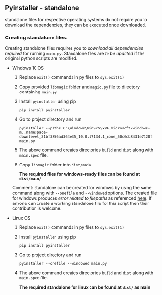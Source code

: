 ## Pyinstaller - standalone

standalone files for respective operating systems do not require you to download the dependencies, they can be executed once downloaded.

### Creating standalone files:

Creating standalone files requires you to *download all dependencies required* for running `main.py`. Standalone files are *to be updated* if the original python scripts are modified.

* Windows 10 OS

    1. Replace `exit()` commands in py files to `sys.exit(1)`

    2. Copy provided `libmagic` folder and `magic.py` file to directory containing `main.py`

    3. Install `pyinstaller` using pip

        ```
        pip install pyinstaller 
        ```

    4. Go to project directory and run 

        ```
        pyinstaller --paths C:\Windows\WinSxS\x86_microsoft-windows-m..namespace-downlevel_31bf3856ad364e35_10.0.17134.1_none_50c6cb8431e7428f main.py
        ```

    5. The above command creates directories `build` and `dist` along with `main.spec` file. 

    6. Copy `libmagic` folder into `dist/main`

        **The required files for windows-ready files can be found at `dist/main/`**

    Comment: standalone can be created for windows by using the same command along with `--onefile` and `--windowed` options. The created file for windows produces *error related to filepaths* as referenced [here](https://stackoverflow.com/questions/46858417/pyinstaller-runs-fine-but-exe-file-errors-no-module-named-failed-to-execute-sc). If anyone can create a working standalone file for this script then their contribution is welcome.

* Linux OS 

    1. Replace `exit()` commands in py files to `sys.exit(1)`

    2. Install `pyinstaller` using pip

        ```
        pip install pyinstaller 
        ```
    3. Go to project directory and run 

        ```
        pyinstaller --onefile --windowed main.py
        ```

    4. The above command creates directories `build` and `dist` along with `main.spec` file. 

        **The required standalone for linux can be found at `dist/` as main**
